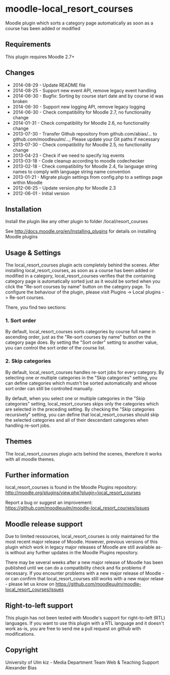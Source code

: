 moodle-local_resort_courses
===========================
Moodle plugin which sorts a category page automatically as soon as a course has been added or modified


Requirements
------------
This plugin requires Moodle 2.7+


Changes
-------
* 2014-08-29 - Update README file
* 2014-08-25 - Support new event API, remove legacy event handling
* 2014-06-30 - Bugfix: Sorting by course start date and by course id was broken
* 2014-06-30 - Support new logging API, remove legacy logging
* 2014-06-30 - Check compatibility for Moodle 2.7, no functionality change
* 2014-01-31 - Check compatibility for Moodle 2.6, no functionality change
* 2013-07-30 - Transfer Github repository from github.com/abias/... to github.com/moodleuulm/...; Please update your Git paths if necessary
* 2013-07-30 - Check compatibility for Moodle 2.5, no functionality change
* 2013-04-23 - Check if we need to specify log events
* 2013-03-18 - Code cleanup according to moodle codechecker
* 2013-02-18 - Check compatibility for Moodle 2.4, fix language string names to comply with language string name convention
* 2013-01-21 - Migrate plugin settings from config.php to a settings page within Moodle
* 2012-06-25 - Update version.php for Moodle 2.3
* 2012-06-01 - Initial version


Installation
------------
Install the plugin like any other plugin to folder
/local/resort_courses

See http://docs.moodle.org/en/Installing_plugins for details on installing Moodle plugins


Usage & Settings
----------------
The local_resort_courses plugin acts completely behind the scenes. After installing local_resort_courses, as soon as a course has been added or modified in a category, local_resort_courses verifies that the containing category page is automatically sorted just as it would be sorted when you click the "Re-sort courses by name" button on the category page.
To configure the behaviour of the plugin, please visit Plugins -> Local plugins -> Re-sort courses.

There, you find two sections:

### 1. Sort order

By default, local_resort_courses sorts categories by course full name in ascending order, just as the "Re-sort courses by name" button on the category page does. By setting the "Sort order" setting to another value, you can control the sort order of the course list.

### 2. Skip categories

By default, local_resort_courses handles re-sort jobs for every category. By selecting one or multiple categories in the "Skip categories" setting, you can define categories which mustn't be sorted automatically and whose sort order can still be controlled manually.

By default, when you select one or multiple categories in the "Skip categories" setting, local_resort_courses skips only the categories which are selected in the preceding setting. By checking the "Skip categories recursively" setting, you can define that local_resort_courses should skip the selected categories and all of their descendant categories when handling re-sort jobs.


Themes
------
The local_resort_courses plugin acts behind the scenes, therefore it works with all moodle themes.


Further information
-------------------
local_resort_courses is found in the Moodle Plugins repository: http://moodle.org/plugins/view.php?plugin=local_resort_courses

Report a bug or suggest an improvement: https://github.com/moodleuulm/moodle-local_resort_courses/issues


Moodle release support
----------------------
Due to limited ressources, local_resort_courses is only maintained for the most recent major release of Moodle. However, previous versions of this plugin which work in legacy major releases of Moodle are still available as-is without any further updates in the Moodle Plugins repository.

There may be several weeks after a new major release of Moodle has been published until we can do a compatibility check and fix problems if necessary. If you encounter problems with a new major release of Moodle - or can confirm that local_resort_courses still works with a new major relase - please let us know on https://github.com/moodleuulm/moodle-local_resort_courses/issues


Right-to-left support
---------------------
This plugin has not been tested with Moodle's support for right-to-left (RTL) languages.
If you want to use this plugin with a RTL language and it doesn't work as-is, you are free to send me a pull request on
github with modifications.


Copyright
---------
University of Ulm
kiz - Media Department
Team Web & Teaching Support
Alexander Bias
